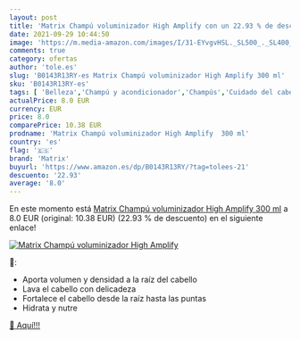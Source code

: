 ```yaml
---
layout: post
title: 'Matrix Champú voluminizador High Amplify con un 22.93 % de descuento'
date: 2021-09-29 10:44:50
image: 'https://m.media-amazon.com/images/I/31-EYvgvHSL._SL500_._SL400_.jpg'
comments: true
category: ofertas
author: 'tole.es'
slug: 'B0143R13RY-es Matrix Champú voluminizador High Amplify 300 ml'
sku: 'B0143R13RY-es'
tags: [ 'Belleza','Champú y acondicionador','Champús','Cuidado del cabello','champú','matrix', ]
actualPrice: 8.0 EUR
currency: EUR
price: 8.0
comparePrice: 10.38 EUR
prodname: 'Matrix Champú voluminizador High Amplify  300 ml'
country: 'es'
flag: '🇪🇸'
brand: 'Matrix'
buyurl: 'https://www.amazon.es/dp/B0143R13RY/?tag=tolees-21'
descuento: '22.93'
average: '8.0'
---
```


En este momento está [Matrix Champú voluminizador High Amplify  300 ml](https://www.amazon.es/dp/B0143R13RY/?tag=tolees-21) a 8.0 EUR (original: 10.38 EUR) (22.93 %  de descuento) en el siguiente enlace!

[![Matrix Champú voluminizador High Amplify](https://m.media-amazon.com/images/I/31-EYvgvHSL._SL500_._SL400_.jpg)](https://www.amazon.es/dp/B0143R13RY/?tag=tolees-21)

🔎:

- Aporta volumen y densidad a la raíz del cabello
- Lava el cabello con delicadeza
- Fortalece el cabello desde la raíz hasta las puntas
- Hidrata y nutre

[🛒 Aquí!!!](https://www.amazon.es/dp/B0143R13RY/?tag=tolees-21)
